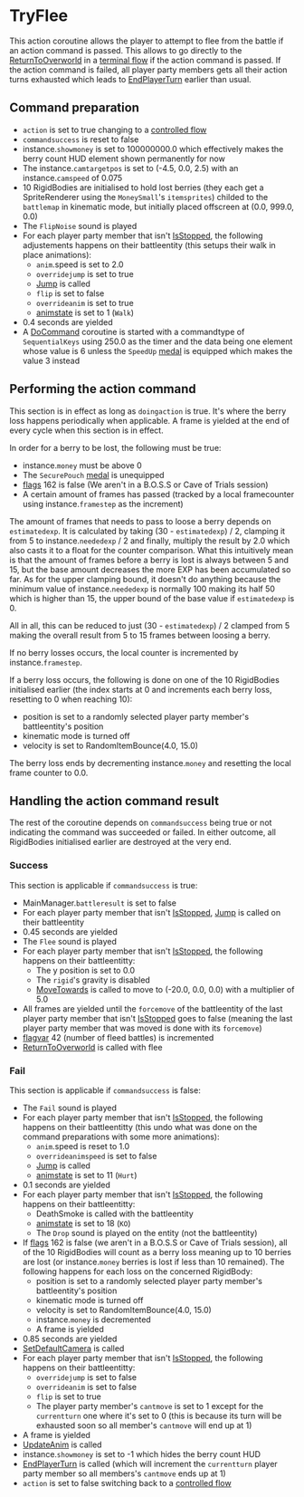 # TryFlee
This action coroutine allows the player to attempt to flee from the battle if an action command is passed. This allows to go directly to the [ReturnToOverworld](../Terminal%20coroutines/ReturnToOverworld.md) in a [terminal flow](../Update.md#terminal-flow) if the action command is passed. If the action command is failed, all player party members gets all their action turns exhausted which leads to [EndPlayerTurn](../EndPlayerTurn.md) earlier than usual.

## Command preparation

- `action` is set to true changing to a [controlled flow](../Update.md#controlled-flow)
- `commandsuccess` is reset to false
- instance.`showmoney` is set to 100000000.0 which effectively makes the berry count HUD element shown permanently for now
- The instance.`camtargetpos` is set to (-4.5, 0.0, 2.5) with an instance.`camspeed` of 0.075
- 10 RigidBodies are initialised to hold lost berries (they each get a SpriteRenderer using the `MoneySmall`'s `itemsprites`) childed to the `battlemap` in kinematic mode, but initially placed offscreen at (0.0, 999.0, 0.0)
- The `FlipNoise` sound is played
- For each player party member that isn't [IsStopped](../../Actors%20states/IsStopped.md), the following adjustements happens on their battleentity (this setups their walk in place animations):
    - `anim`.speed is set to 2.0
    - `overridejump` is set to true
    - [Jump](../../../Entities/EntityControl/EntityControl%20Methods.md#jump) is called
    - `flip` is set to false
    - `overrideanim` is set to true
    - [animstate](../../../Entities/EntityControl/Animations/animstate.md) is set to 1 (`Walk`)
- 0.4 seconds are yielded
- A [DoCommand](../../Action%20commands/DoCommand.md) coroutine is started with a commandtype of `SequentialKeys` using 250.0 as the timer and the data being one element whose value is 6 unless the `SpeedUp` [medal](../../../Enums%20and%20IDs/Medal.md) is equipped which makes the value 3 instead

## Performing the action command
This section is in effect as long as `doingaction` is true. It's where the berry loss happens periodically when applicable. A frame is yielded at the end of every cycle when this section is in effect.

In order for a berry to be lost, the following must be true:

- instance.`money` must be above 0
- The `SecurePouch` [medal](../../../Enums%20and%20IDs/Medal.md) is unequipped
- [flags](../../../Flags%20arrays/flags.md) 162 is false (We aren't in a B.O.S.S or Cave of Trials session)
- A certain amount of frames has passed (tracked by a local framecounter using instance.`framestep` as the increment)

The amount of frames that needs to pass to loose a berry depends on `estimatedexp`. It is calculated by taking (30 - `estimatedexp`) / 2, clamping it from 5 to instance.`neededexp` / 2 and finally, multiply the result by 2.0 which also casts it to a float for the counter comparison. What this intuitively mean is that the amount of frames before a berry is lost is always between 5 and 15, but the base amount decreases the more EXP has been accumulated so far. As for the upper clamping bound, it doesn't do anything because the minimum value of instance.`neededexp` is normally 100 making its half 50 which is higher than 15, the upper bound of the base value if `estimatedexp` is 0.

All in all, this can be reduced to just (30 - `estimatedexp`) / 2 clamped from 5 making the overall result from 5 to 15 frames between loosing a berry.

If no berry losses occurs, the local counter is incremented by instance.`framestep`.

If a berry loss occurs, the following is done on one of the 10 RigidBodies initialised earlier (the index starts at 0 and increments each berry loss, resetting to 0 when reaching 10):

- position is set to a randomly selected player party member's battleentity's position
- kinematic mode is turned off
- velocity is set to RandomItemBounce(4.0, 15.0)

The berry loss ends by decrementing instance.`money` and resetting the local frame counter to 0.0.

## Handling the action command result
The rest of the coroutine depends on `commandsuccess` being true or not indicating the command was succeeded or failed. In either outcome, all RigidBodies initialised earlier are destroyed at the very end.

### Success
This section is applicable if `commandsuccess` is true:

- MainManager.`battleresult` is set to false
- For each player party member that isn't [IsStopped](../../Actors%20states/IsStopped.md), [Jump](../../../Entities/EntityControl/EntityControl%20Methods.md#jump) is called on their battleentity
- 0.45 seconds are yielded
- The `Flee` sound is played
- For each player party member that isn't [IsStopped](../../Actors%20states/IsStopped.md), the following happens on their battleentitty:
    - The y position is set to 0.0
    - The `rigid`'s gravity is disabled
    - [MoveTowards](../../../Entities/EntityControl/EntityControl%20Methods.md#movetowards) is called to move to (-20.0, 0.0, 0.0) with a multiplier of 5.0
- All frames are yielded until the `forcemove` of the battleentity of the last player party member that isn't [IsStopped](../../Actors%20states/IsStopped.md) goes to false (meaning the last player party member that was moved is done with its `forcemove`)
- [flagvar](../../../Flags%20arrays/flagvar.md) 42 (number of fleed battles) is incremented
- [ReturnToOverworld](../Terminal%20coroutines/ReturnToOverworld.md) is called with flee

### Fail
This section is applicable if `commandsuccess` is false:

- The `Fail` sound is played
- For each player party member that isn't [IsStopped](../../Actors%20states/IsStopped.md), the following happens on their battleentitty (this undo what was done on the command preparations with some more animations):
    - `anim`.speed is reset to 1.0
    - `overrideanimspeed` is set to false
    - [Jump](../../../Entities/EntityControl/EntityControl%20Methods.md#jump) is called
    - [animstate](../../../Entities/EntityControl/Animations/animstate.md) is set to 11 (`Hurt`)
- 0.1 seconds are yielded
- For each player party member that isn't [IsStopped](../../Actors%20states/IsStopped.md), the following happens on their battleentitty:
    - DeathSmoke is called with the battleentity
    - [animstate](../../../Entities/EntityControl/Animations/animstate.md) is set to 18 (`KO`)
    - The `Drop` sound is played on the entity (not the battleentity)
- If [flags](../../../Flags%20arrays/flags.md) 162 is false (we aren't in a B.O.S.S or Cave of Trials session), all of the 10 RigidBodies will count as a berry loss meaning up to 10 berries are lost (or instance.`money` berries is lost if less than 10 remained). The following happens for each loss on the concerned RigidBody:
    - position is set to a randomly selected player party member's battleentity's position
    - kinematic mode is turned off
    - velocity is set to RandomItemBounce(4.0, 15.0)
    - instance.`money` is decremented
    - A frame is yielded
- 0.85 seconds are yielded
- [SetDefaultCamera](../../Visual%20rendering/SetDefaultCamera.md) is called
- For each player party member that isn't [IsStopped](../../Actors%20states/IsStopped.md), the following happens on their battleentitty:
    - `overridejump` is set to false
    - `overrideanim` is set to false
    - `flip` is set to true
    - The player party member's `cantmove` is set to 1 except for the `currentturn` one where it's set to 0 (this is because its turn will be exhausted soon so all member's `cantmove` will end up at 1)
- A frame is yielded
- [UpdateAnim](../../Visual%20rendering/UpdateAnim.md) is called
- instance.`showmoney` is set to -1 which hides the berry count HUD
- [EndPlayerTurn](../EndPlayerTurn.md) is called (which will increment the `currentturn` player party member so all members's `cantmove` ends up at 1)
- `action` is set to false switching back to a [controlled flow](../Update.md#controlled-flow)
